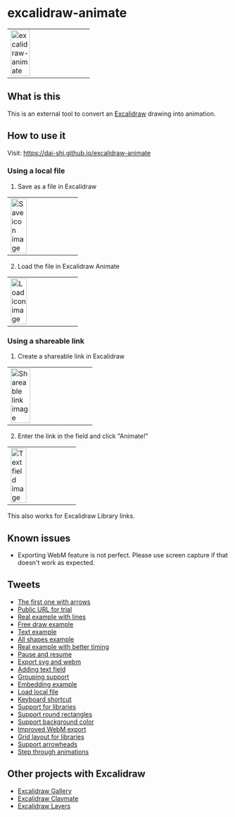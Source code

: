 # excalidraw-animate

<table><tr><td>
<img alt="excalidraw-animate" src="https://user-images.githubusercontent.com/490574/83698750-332ca080-a63d-11ea-9845-d2442e9b4305.gif" width="50%" />
</td></tr></table>

## What is this

This is an external tool to convert an
[Excalidraw](https://excalidraw.com) drawing
into animation.

## How to use it

Visit: <https://dai-shi.github.io/excalidraw-animate>

### Using a local file

1. Save as a file in Excalidraw

<table><tr><td>
<img alt="Save icon image" src="https://user-images.githubusercontent.com/490574/85708882-9f239580-b71f-11ea-8faa-4aed086fd490.png" width="50%" />
</td></tr></table>

2. Load the file in Excalidraw Animate

<table><tr><td>
<img alt="Load icon image" src="https://user-images.githubusercontent.com/490574/85709345-1fe29180-b720-11ea-84dc-aca7267f3a98.png" width="50%" />
</td></tr></table>

### Using a shareable link

1. Create a shareable link in Excalidraw

<table><tr><td>
<img alt="Shareable link image" src="https://pbs.twimg.com/media/EYsiegqUwAAmmfE?format=png&name=small" width="50%" />
</td></tr></table>

2. Enter the link in the field and click "Animate!"

<table><tr><td>
<img alt="Text field image" src="https://pbs.twimg.com/media/EY0ZbMjUcAAcBSh?format=png&name=900x900" width="50%" />
</td></tr></table>

This also works for Excalidraw Library links.

## Known issues

- Exporting WebM feature is not perfect. Please use screen capture if that doesn't work as expected.

## Tweets

- [The first one with arrows](https://twitter.com/dai_shi/status/1261683775924105218)
- [Public URL for trial](https://twitter.com/dai_shi/status/1263103554631249923)
- [Real example with lines](https://twitter.com/dai_shi/status/1263230421715714049)
- [Free draw example](https://twitter.com/dai_shi/status/1263237733067091968)
- [Text example](https://twitter.com/dai_shi/status/1263451555858010115)
- [All shapes example](https://twitter.com/dai_shi/status/1263873223726231552)
- [Real example with better timing](https://twitter.com/dai_shi/status/1264056453880377345)
- [Pause and resume](https://twitter.com/dai_shi/status/1264105261800669184)
- [Export svg and webm](https://twitter.com/dai_shi/status/1264194079165779970)
- [Adding text field](https://twitter.com/dai_shi/status/1264695085871947776)
- [Grouping support](https://twitter.com/dai_shi/status/1265441085641256960)
- [Embedding example](https://twitter.com/dai_shi/status/1269787031892160512)
- [Load local file](https://twitter.com/dai_shi/status/1271802345106489345)
- [Keyboard shortcut](https://twitter.com/dai_shi/status/1280118714470330368)
- [Support for libraries](https://twitter.com/dai_shi/status/1334851951339528202)
- [Support round rectangles](https://twitter.com/dai_shi/status/1338830468817461249)
- [Support background color](https://twitter.com/dai_shi/status/1343324961650343937)
- [Improved WebM export](https://twitter.com/dai_shi/status/1344935241668988930)
- [Grid layout for libraries](https://twitter.com/dai_shi/status/1352229139500044296)
- [Support arrowheads](https://twitter.com/dai_shi/status/1364184618371411971)
- [Step through animations](https://twitter.com/dai_shi/status/1376930624804560900)

## Other projects with Excalidraw

- [Excalidraw Gallery](https://github.com/dai-shi/excalidraw-gallery)
- [Excalidraw Claymate](https://github.com/dai-shi/excalidraw-claymate)
- [Excalidraw Layers](https://github.com/dai-shi/excalidraw-layers)

